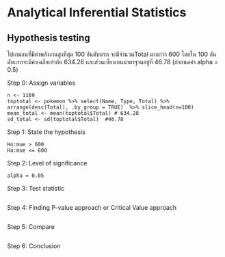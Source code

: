 # Analytical Inferential Statistics
## Hypothesis testing

โปเกมอนที่มีค่าพลังงานสูงที่สุด 100 อันดับเเรก จะมีจำนวนTotal มากกว่า 600 โดยใน 100 อันดับเเรกจะมีค่าเฉลี่ยเท่ากับ 634.28 
เเละส่วนเบี่ยงเบนมาตรฐานอยู่ที่ 46.78 (กำหนดค่า alpha = 0.5)

Step 0: Assign variables

```
n <- 1169
toptotal <- pokemon %>% select(Name, Type, Total) %>% arrange(desc(Total), .by_group = TRUE)  %>% slice_head(n=100)
mean_total <- mean(toptotal$Total) # 634.28
sd_total <- sd(toptotal$Total)  #46.78
```

Step 1: State the hypothesis

```
Ho:mue > 600
Ha:mue <= 600
```

Step 2: Level of significance

```
alpha = 0.05 
```

Step 3: Test statistic

```

```

Step 4: Finding P-value approach or Critical Value approach

```

```

Step 5: Compare

```

```

Step 6: Conclusion
```

```
